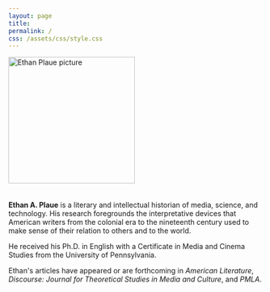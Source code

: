 ```yaml
---
layout: page
title:
permalink: /
css: /assets/css/style.css
---
```

<div style="display: flex; align-items: left; flex-wrap: wrap;">
  <div style="flex-shrink: 0; margin-bottom: 20px;">
    <img src="{{ site.baseurl }}/assets/images/ethan_pic.png" alt="Ethan Plaue picture" style="width: 250px; max-width: 100%; margin-right: 40px;" />
  </div>
  
  <div style="flex: 1; min-width: 300px;">
    <p><strong>Ethan A. Plaue</strong> is a literary and intellectual historian of media, science, and technology. His research foregrounds the interpretative devices that American writers from the colonial era to the nineteenth century used to make sense of their relation to others and to the world.</p>
    <p>He received his Ph.D. in English with a Certificate in Media and Cinema Studies from the University of Pennsylvania.</p>
    <p>Ethan's articles have appeared or are forthcoming in <em>American Literature</em>, <em>Discourse: Journal for Theoretical Studies in Media and Culture</em>, and <em>PMLA</em>.</p>
  </div>
</div>
